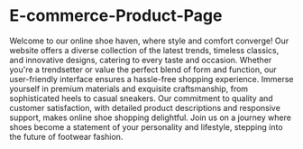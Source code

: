 # E-commerce-Product-Page

Welcome to our online shoe haven, where style and comfort converge! Our website offers a diverse collection of the latest trends, timeless classics, and innovative designs, catering to every taste and occasion. Whether you're a trendsetter or value the perfect blend of form and function, our user-friendly interface ensures a hassle-free shopping experience. Immerse yourself in premium materials and exquisite craftsmanship, from sophisticated heels to casual sneakers. Our commitment to quality and customer satisfaction, with detailed product descriptions and responsive support, makes online shoe shopping delightful. Join us on a journey where shoes become a statement of your personality and lifestyle, stepping into the future of footwear fashion.

